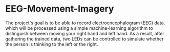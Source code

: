 # EEG-Movement-Imagery
The project's goal is to be able to record electroencephalogram (EEG) data, which will be processed using a simple machine-learning algorithm to distinguish between moving your right hand and left hand. As a result, after gathering the trained data, two LEDs can be controlled to simulate whether the person is thinking to the left or the right.
